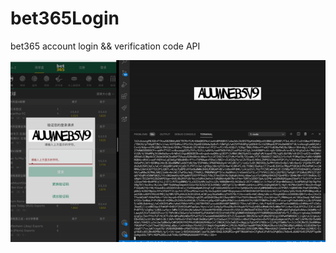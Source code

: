# bet365Login
 bet365 account login &amp;&amp; verification code API

![Example](./ezgif-7-5b7d542f2637.gif)
